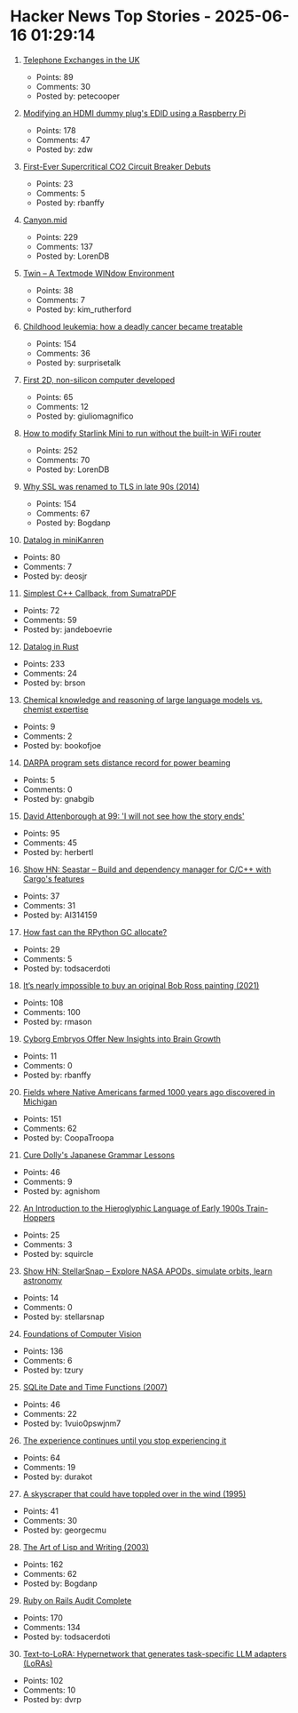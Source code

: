 # Hacker News Top Stories - 2025-06-16 01:29:14

1. [Telephone Exchanges in the UK](https://telephone-exchanges.org.uk/)
   - Points: 89
   - Comments: 30
   - Posted by: petecooper

2. [Modifying an HDMI dummy plug's EDID using a Raspberry Pi](https://www.downtowndougbrown.com/2025/06/modifying-an-hdmi-dummy-plugs-edid-using-a-raspberry-pi/)
   - Points: 178
   - Comments: 47
   - Posted by: zdw

3. [First-Ever Supercritical CO2 Circuit Breaker Debuts](https://spectrum.ieee.org/sf6-gas-replacement)
   - Points: 23
   - Comments: 5
   - Posted by: rbanffy

4. [Canyon.mid](https://canyonmid.com/)
   - Points: 229
   - Comments: 137
   - Posted by: LorenDB

5. [Twin – A Textmode WINdow Environment](https://github.com/cosmos72/twin)
   - Points: 38
   - Comments: 7
   - Posted by: kim_rutherford

6. [Childhood leukemia: how a deadly cancer became treatable](https://ourworldindata.org/childhood-leukemia-treatment-history)
   - Points: 154
   - Comments: 36
   - Posted by: surprisetalk

7. [First 2D, non-silicon computer developed](https://www.psu.edu/news/research/story/worlds-first-2d-non-silicon-computer-developed)
   - Points: 65
   - Comments: 12
   - Posted by: giuliomagnifico

8. [How to modify Starlink Mini to run without the built-in WiFi router](https://olegkutkov.me/2025/06/15/how-to-modify-starlink-mini-to-run-without-the-built-in-wifi-router/)
   - Points: 252
   - Comments: 70
   - Posted by: LorenDB

9. [Why SSL was renamed to TLS in late 90s (2014)](https://tim.dierks.org/2014/05/security-standards-and-name-changes-in.html)
   - Points: 154
   - Comments: 67
   - Posted by: Bogdanp

10. [Datalog in miniKanren](https://deosjr.github.io/dynamicland/datalog.html)
   - Points: 80
   - Comments: 7
   - Posted by: deosjr

11. [Simplest C++ Callback, from SumatraPDF](https://blog.kowalczyk.info/a-stsj/simplest-c-callback-from-sumatrapdf.html)
   - Points: 72
   - Comments: 59
   - Posted by: jandeboevrie

12. [Datalog in Rust](https://github.com/frankmcsherry/blog/blob/master/posts/2025-06-03.md)
   - Points: 233
   - Comments: 24
   - Posted by: brson

13. [Chemical knowledge and reasoning of large language models vs. chemist expertise](https://www.nature.com/articles/s41557-025-01815-x)
   - Points: 9
   - Comments: 2
   - Posted by: bookofjoe

14. [DARPA program sets distance record for power beaming](https://www.darpa.mil/news/2025/darpa-program-distance-record-power-beaming)
   - Points: 5
   - Comments: 0
   - Posted by: gnabgib

15. [David Attenborough at 99: 'I will not see how the story ends'](https://www.thetimes.com/life-style/celebrity/article/david-attenborough-book-extract-age-99-lj3rd2fg7)
   - Points: 95
   - Comments: 45
   - Posted by: herbertl

16. [Show HN: Seastar – Build and dependency manager for C/C++ with Cargo's features](https://github.com/AI314159/Seastar)
   - Points: 37
   - Comments: 31
   - Posted by: AI314159

17. [How fast can the RPython GC allocate?](https://pypy.org/posts/2025/06/rpython-gc-allocation-speed.html)
   - Points: 29
   - Comments: 5
   - Posted by: todsacerdoti

18. [It’s nearly impossible to buy an original Bob Ross painting (2021)](https://thehustle.co/why-its-nearly-impossible-to-buy-an-original-bob-ross-painting)
   - Points: 108
   - Comments: 100
   - Posted by: rmason

19. [Cyborg Embryos Offer New Insights into Brain Growth](https://spectrum.ieee.org/embryo-electrode-array)
   - Points: 11
   - Comments: 0
   - Posted by: rbanffy

20. [Fields where Native Americans farmed 1000 years ago discovered in Michigan](https://www.smithsonianmag.com/smart-news/massive-field-where-native-american-farmers-grew-corn-beans-and-squash-1000-years-ago-discovered-in-michigan-180986758/)
   - Points: 151
   - Comments: 62
   - Posted by: CoopaTroopa

21. [Cure Dolly's Japanese Grammar Lessons](https://kellenok.github.io/cure-script/)
   - Points: 46
   - Comments: 9
   - Posted by: agnishom

22. [An Introduction to the Hieroglyphic Language of Early 1900s Train-Hoppers](https://www.openculture.com/2018/08/hobo-code-introduction-hieroglyphic-language-early-1900s-train-hoppers.html)
   - Points: 25
   - Comments: 3
   - Posted by: squircle

23. [Show HN: StellarSnap – Explore NASA APODs, simulate orbits, learn astronomy](https://stellarsnap.space)
   - Points: 14
   - Comments: 0
   - Posted by: stellarsnap

24. [Foundations of Computer Vision](https://visionbook.mit.edu)
   - Points: 136
   - Comments: 6
   - Posted by: tzury

25. [SQLite Date and Time Functions (2007)](https://www2.sqlite.org/cvstrac/wiki?p=DateAndTimeFunctions)
   - Points: 46
   - Comments: 22
   - Posted by: 1vuio0pswjnm7

26. [The experience continues until you stop experiencing it](https://strangemachine.tv/safespace/popov/)
   - Points: 64
   - Comments: 19
   - Posted by: durakot

27. [A skyscraper that could have toppled over in the wind (1995)](https://www.newyorker.com/magazine/1995/05/29/the-fifty-nine-story-crisis-citicorp-center)
   - Points: 41
   - Comments: 30
   - Posted by: georgecmu

28. [The Art of Lisp and Writing (2003)](https://www.dreamsongs.com/ArtOfLisp.html)
   - Points: 162
   - Comments: 62
   - Posted by: Bogdanp

29. [Ruby on Rails Audit Complete](https://ostif.org/ruby-on-rails-audit-complete/)
   - Points: 170
   - Comments: 134
   - Posted by: todsacerdoti

30. [Text-to-LoRA: Hypernetwork that generates task-specific LLM adapters (LoRAs)](https://github.com/SakanaAI/text-to-lora)
   - Points: 102
   - Comments: 10
   - Posted by: dvrp

